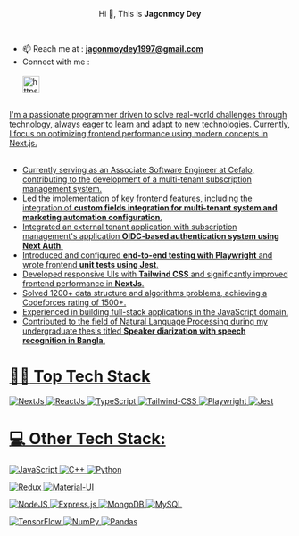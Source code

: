 

<p align="center">Hi 👋, This is <strong>Jagonmoy Dey</strong></p>

<br>

- 📫 Reach me at : **jagonmoydey1997@gmail.com** <br>
- Connect with me : <br> <br>
<a href="https://www.linkedin.com/in/jagonmoy/" target="blank"><img align="center" src="https://cdn.jsdelivr.net/npm/simple-icons@3.0.1/icons/linkedin.svg" alt="https://www.linkedin.com/in/jagonmoy/" height="30" width="30" />
<br>
I'm a passionate programmer driven to solve real-world challenges through technology, always eager to learn and adapt to new technologies. Currently, I focus on optimizing frontend performance using modern concepts in Next.js. <br> <br>

- Currently serving as an Associate Software Engineer at Cefalo, contributing to the development of a multi-tenant subscription management system.
- Led the implementation of key frontend features, including the integration of **custom fields integration for multi-tenant system and marketing automation configuration**.
- Integrated an external tenant application with subscription management's application **OIDC-based authentication system using Next Auth**.
- Introduced and configured **end-to-end testing with Playwright** and wrote frontend **unit tests using Jest**.
- Developed responsive UIs with **Tailwind CSS** and significantly improved frontend performance in **NextJs**.
- Solved 1200+ data structure and algorithms problems, achieving a Codeforces rating of 1500+.
- Experienced in building full-stack applications in the JavaScript domain.
- Contributed to the field of Natural Language Processing during my undergraduate thesis titled **Speaker diarization with speech recognition in Bangla**.



# :technologist: Top Tech Stack


![NextJs](https://img.shields.io/badge/Next.js-%23000000.svg?style=for-the-badge&logo=next.js&logoColor=white)
![ReactJs](https://img.shields.io/badge/React-%2320232a.svg?style=for-the-badge&logo=react&logoColor=%2361DAFB)
![TypeScript](https://img.shields.io/badge/TypeScript-%23007ACC.svg?style=for-the-badge&logo=typescript&logoColor=white)
![Tailwind-CSS](https://img.shields.io/badge/Tailwind%20CSS-%2338B2AC.svg?style=for-the-badge&logo=tailwind-css&logoColor=white)
![Playwright](https://img.shields.io/badge/Playwright-%234144A1.svg?style=for-the-badge&logo=playwright&logoColor=white)
![Jest](https://img.shields.io/badge/Jest-%23C21325.svg?style=for-the-badge&logo=jest&logoColor=white)





# 💻 Other Tech Stack:


![JavaScript](https://img.shields.io/badge/javascript-%23323330.svg?style=for-the-badge&logo=javascript&logoColor=%23F7DF1E)
![C++](https://img.shields.io/badge/c++-%2300599C.svg?style=for-the-badge&logo=c%2B%2B&logoColor=white)
![Python](https://img.shields.io/badge/python-%2314354C.svg?style=for-the-badge&logo=python&logoColor=white)

![Redux](https://img.shields.io/badge/Redux-%23764ABC.svg?style=for-the-badge&logo=redux&logoColor=white)
![Material-UI](https://img.shields.io/badge/Material--UI-%230081CB.svg?style=for-the-badge&logo=material-ui&logoColor=white)

![NodeJS](https://img.shields.io/badge/node.js-6DA55F?style=for-the-badge&logo=node.js&logoColor=white)
![Express.js](https://img.shields.io/badge/express.js-%23404d59.svg?style=for-the-badge&logo=express&logoColor=%2361DAFB)
![MongoDB](https://img.shields.io/badge/MongoDB-%2347A248.svg?style=for-the-badge&logo=mongodb&logoColor=white)
![MySQL](https://img.shields.io/badge/mysql-%2300f.svg?style=for-the-badge&logo=mysql&logoColor=white)

![TensorFlow](https://img.shields.io/badge/TensorFlow-%23FF6F00.svg?style=for-the-badge&logo=tensorflow&logoColor=white)
![NumPy](https://img.shields.io/badge/NumPy-%23013243.svg?style=for-the-badge&logo=numpy&logoColor=white)
![Pandas](https://img.shields.io/badge/Pandas-%23150458.svg?style=for-the-badge&logo=pandas&logoColor=white)

